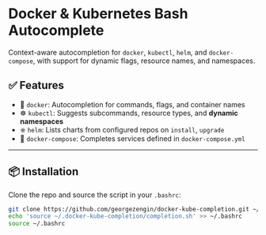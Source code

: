 # Docker & Kubernetes Bash Autocomplete

Context-aware autocompletion for `docker`, `kubectl`, `helm`, and `docker-compose`, with support for dynamic flags, resource names, and namespaces.

## ✅ Features

- 🚀 `docker`: Autocompletion for commands, flags, and container names
- ☸️ `kubectl`: Suggests subcommands, resource types, and **dynamic namespaces**
- ⎈ `helm`: Lists charts from configured repos on `install`, `upgrade`
- 🐳 `docker-compose`: Completes services defined in `docker-compose.yml`

---

## 📦 Installation

Clone the repo and source the script in your `.bashrc`:

```bash
git clone https://github.com/georgezengin/docker-kube-completion.git ~/.docker-kube-completion
echo 'source ~/.docker-kube-completion/completion.sh' >> ~/.bashrc
source ~/.bashrc
